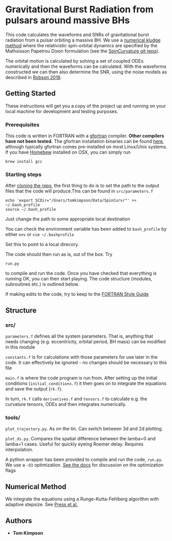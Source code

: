 
# Gravitational Burst Radiation from pulsars around massive BHs

This code calculates the waveforms and SNRs of gravitational burst radiation from a pulsar orbiting a massive BH. We use a [numerical kludge method](https://journals.aps.org/prd/abstract/10.1103/PhysRevD.75.024005) where the relativistic spin-orbital dynamics are specified by the Mathsisson Papetrou Dixon formulation (see the [SpinCurvature git repo](https://github.com/tomkimpson/SpinCurvatureDynamics)). 

The orbital motion is calculated by solving a set of coupled ODEs numerically and then the waveforms can be calculated. With the waveforms constructed we can then also determine the SNR, using the noise models as described in [Robson 2018](https://arxiv.org/abs/1803.01944).

## Getting Started
These instructions will get you a copy of the project up and running on your local machine for development and testing purposes. 

### Prerequisites

This code is written in FORTRAN with a [gfortran](https://gcc.gnu.org/wiki/GFortran) compiler. **Other compilers have not been tested.** The gfortran installation binaries can be found [here](https://gcc.gnu.org/wiki/GFortranBinariels), although typically gfortran comes pre-installed on most Linux/Unix systems. If you have [Homebew](https://brew.sh/) installed on OSX, you can simply run 


```
brew install gcc
```



### Starting steps
After [cloning the repo](https://help.github.com/en/articles/cloning-a-repository), the first thing to do is to set the path to the output files that the code will produce.This can be found in `src/parameters.f` 


```
echo 'export SCDir="/Users/tomkimpson/Data/SpinCurv/"' >> ~/.bash_profile
source ~/.bash_profile
```
Just change the path to some appropriate local destination

You can check the environment variable has been added to `bash_profile` by either `env` or `vim ~/.bashprofile`

Set this to point to a local direcory.

The code should then run as is, out of the box. Try

```
run.py
```

to compile and run the code. Once you have checked that everything is running OK, you can then start playing. The code structure (modules, subroutines etc.) is outlined below.


If making edits to the code, try to keep to the [FORTRAN Style Guide](https://www.fortran90.org/src/best-practices.html)

## Structure

### src/

`parameters.f` defines all the system parameters. That is, anything that needs changing (e.g. eccentricity, orbital period, BH mass) can be modified in this module


`constants.f` is for calculations with those parameters for use later in the code. It can effectively be ignored - no changes should be necessary to this file

`main.f` is where the code program is run from. After setting up the initial conditions (`initial_conditions.f`) it then goes on to integrate the equations and save the output (`rk.f`). 

In turn, `rk.f` calls `derivatives.f` and `tensors.f` to calculate e.g. the curvature tensors, ODEs and then integrates numerically.

### tools/

`plot_trajectory.py`. As on the tin. Can switch between 3d and 2d plotting.

`plot_ds.py`. Compares the spatial difference between the lamba=0 and lamba=1 cases. Useful for quickly eyeing Roemer delay. Requires interpolation.


A python wrapper has been provided to compile and run the code, `run.py`. We use a `-O3` optimization. [See the docs](https://gcc.gnu.org/onlinedocs/gcc/Optimize-Options.html) for discussion on the optimization flags


## Numerical Method
We integrate the equations using a Runge-Kutta-Fehlberg algorithm with adaptive stepsize. See [Press et al.](https://dl.acm.org/citation.cfm?id=141273)





## Authors

* **Tom Kimpson** 






